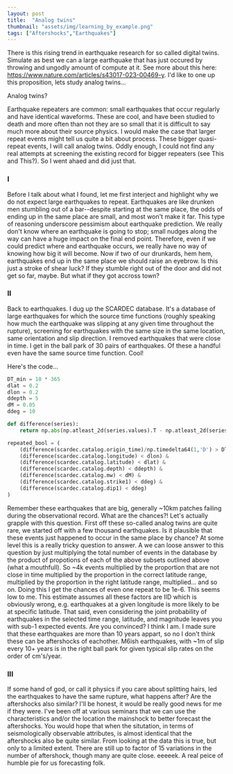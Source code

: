 ```yaml
---
layout: post
title:  "Analog twins"
thumbnail: "assets/img/learning_by_example.png"
tags: ["Aftershocks","Earthquakes"]
---
```


There is this rising trend in earthquake research for so called digital twins. Simulate as best we can a large earthquake that has just occured by throwing and ungodly amount of compute at it. See more about this here: https://www.nature.com/articles/s43017-023-00469-y. I'd like to one up this proposition, lets study analog twins...

Analog twins?

Earthquake repeaters are common: small earthquakes that occur regularly and have identical waveforms. These are cool, and have been studied to death and more often than not they are so small that it is difficult to say much more about their source physics. I would make the case that larger repeat events might tell us quite a bit about process. These bigger quasi-repeat events, I will call analog twins.
Oddly enough, I could not find any real attempts at screening the existing record for bigger repeaters (see  This and This?). So I went ahaed and did just that. 

### I

Before I talk about what I found, let me first interject and highlight why we do not expect large earthquakes to repeat. Earthquakes are like drunken men stumbling out of a bar--despite starting at the same place, the odds of ending up in the same place are small, and most won't make it far. This type of reasoning underscore pessimism about earthquake prediction. We really don't know where an earthquake is going to stop; small nudges along the way can have a huge impact on the final end point. Therefore, even if we could predict where and earthquake occurs, we really have no way of knowing how big it will become. Now if two of our drunkards, hem hem, earthquakes end up in the same place we should raise an eyebrow. Is this just a stroke of shear luck? If they stumble right out of the door and did not get so far, maybe. But what if they got accross town?

### II

Back to earthquakes. I dug up the SCARDEC database. It's a database of large earthquakes for which the source time functions (roughly speaking how much the earthquake was slipping at any given time throughout the rupture), screening for earthquakes with the same size in the same location, same orientation and slip direction. I removed earthquakes that were close in time. I get in the ball park of 30 pairs of earthquakes. Of these a handful even have the same source time function. Cool! 

Here's the code...

``` python
DT_min = 10 * 365
dlat = 0.2
dlon = 0.2 
ddepth = 5
dM = 0.05
ddeg = 10

def difference(series):
    return np.abs(np.atleast_2d(series.values).T - np.atleast_2d(series.values.T))

repeated_bool = (
    (difference(scardec.catalog.origin_time)/np.timedelta64(1,'D') > DT_min) &
    (difference(scardec.catalog.longitude) < dlon) &
    (difference(scardec.catalog.latitude) < dlat) &
    (difference(scardec.catalog.depth) < ddepth) &
    (difference(scardec.catalog.mw) < dM) &
    (difference(scardec.catalog.strike1) < ddeg) &
    (difference(scardec.catalog.dip1) < ddeg) 
)
```

Remember these earthquakes that are big, generally ~10km patches failing during the observational record. 
What are the chances?! Let's actually grapple with this question. First off these so-called analog twins are quite rare, we started off with a few thousand earthquakes. Is it plausible that these events just happened to occur in the same place by chance? At some level this is a really tricky question to answer. A we can loose answer to this question by just multiplying the total number of events in the database by the product of propotions of each of the above subsets outlined above (what a mouthfull). So ~4k events multiplied by the proportion that are not close in time multiplied by the proportion in the correct latitude range, multiplied by the proportion in the right latitude range, multiplied... and so on. Doing this I get the chances of even one repeat to be 1e-6. This seems low to me. This estimate assumes all these factors are IID which is obviously wrong, e.g. earthquakes at a given longitude is more likely to be at specific latitude. That said, even considering the joint probability of earthquakes in the selected time range, latitude, and magnitude leaves you with sub-1 expected events. Are you convinced? I think I am.
I made sure that these earthquakes are more than 10 years appart, so no I don't think these can be aftershocks of eachother. M6ish earthquakes, with ~1m of slip every 10+ years is in the right ball park for given typical slip rates on the order of cm's/year. 

### III

If some hand of god, or call it physics if you care about splitting hairs, led the earthquakes to have the same rupture, what happens after? Are the aftershocks also similar? I'll be honest, it would be really good news for me if they were. I've been off at various seminars that we can use the characteristics and/or the location the mainshock to better forecast the aftershocks. You would hope that when the situtation, in terms of seismologically observable attributes, is almost identical that the aftershocks also be quite similar. From looking at the data this is true, but only to a limited extent. There are still up to factor of 15 variations in the number of aftershock, though many are quite close. 
eeeeek.  A real peice of humble pie for us forecasting folk. 



